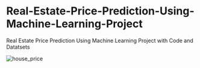 # Real-Estate-Price-Prediction-Using-Machine-Learning-Project
Real Estate Price Prediction Using Machine Learning Project with Code and Datatsets

![house_price](https://github.com/Vatshayan/Real-Estate-Price-Prediction-Using-Machine-Learning-Project/assets/28294942/2845e987-558c-4997-ac7f-f1d0ea3814c2)


